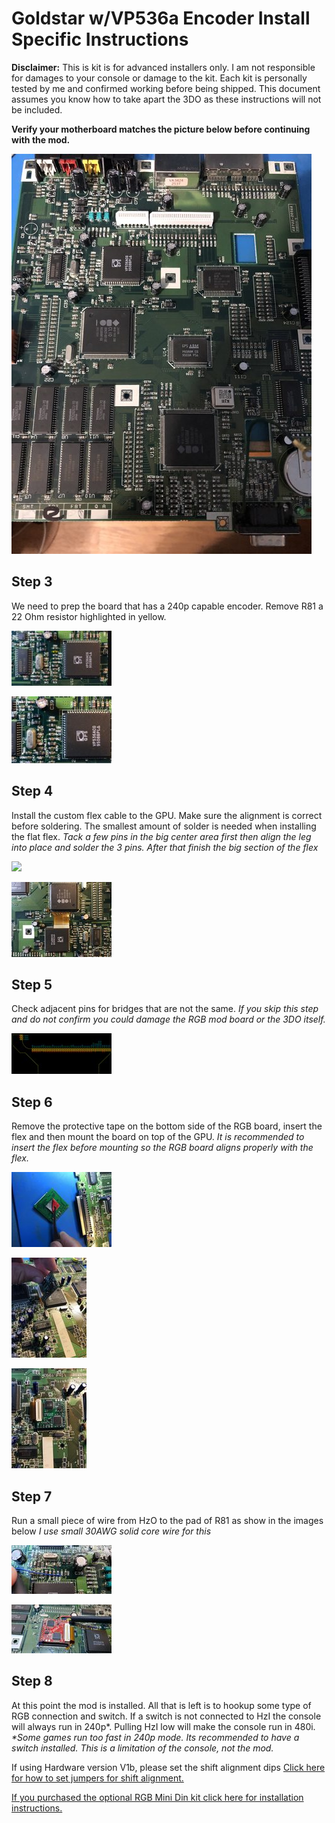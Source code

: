 ﻿
# Goldstar w/VP536a Encoder Install Specific Instructions

**Disclaimer:**
 This is kit is for advanced installers only. I am not responsible for damages to your console or damage to the kit.  Each kit is personally tested by me and confirmed working before being shipped.  This document assumes you know how to take apart the 3DO as these instructions will not be included. 

**Verify your motherboard matches the picture below before continuing with the mod.**

[![](./images/goldvp536a/board_thumb.jpg)](./images/goldvp536a/board.jpg)

## Step 3
 We need to prep the board that has a 240p capable encoder. Remove R81 a 22 Ohm resistor highlighted in yellow.

[![](./images/goldvp536a/step3a_thumb.jpg)](./images/goldvp536a/step3a.png)

[![](./images/goldvp536a/step3b_thumb.jpg)](./images/goldvp536a/step3b.png)

## Step 4
 Install the custom flex cable to the GPU.  Make sure the alignment is correct before soldering. The smallest amount of solder is needed when installing the flat flex.
*Tack a few pins in the big center area first then align the leg into place and solder the 3 pins. After that finish the big section of the flex*

[![](./images/goldvp536a/step4_thumb.jpg)](./images/goldvp536a/step4a.jpg)

[![](./images/goldvp536a/step4b_thumb.jpg)](./images/goldvp536a/step4b.jpg)

## Step 5
 Check adjacent pins for bridges that are not the same.
*If you skip this step and do not confirm you could damage the RGB mod board or the 3DO itself.*

[![](./images/goldvp536a/step5_thumb.jpg)](./images/goldvp536a/step5.png)


## Step 6
 Remove the protective tape on the bottom side of the RGB board, insert the flex and then mount the board on top of the GPU.
*It is recommended to insert the flex before mounting so the RGB board aligns properly with the flex.*

[![](./images/goldvp536a/step6a_thumb.jpg)](./images/goldvp536a/step6a.jpg)

[![](./images/goldvp536a/step6b_thumb.jpg)](./images/goldvp536a/step6b.jpg)

[![](./images/goldvp536a/step6c_thumb.jpg)](./images/goldvp536a/step6c.jpg)


## Step 7
 Run a small piece of wire from HzO to the pad of R81 as show in the images below
*I use small 30AWG solid core wire for this*

[![](./images/goldvp536a/step7a_thumb.jpg)](./images/goldvp536a/step7a.jpg)

[![](./images/goldvp536a/step7b_thumb.jpg)](./images/goldvp536a/step7b.jpg)

## Step 8
 At this point the mod is installed.  All that is left is to hookup some type of RGB connection and switch.  If a switch is not connected to HzI the console will always run in 240p\*. Pulling HzI low will make the console run in 480i. 
*\*Some games run too fast in 240p mode.  Its recommended to have a switch installed.  This is a limitation of the console, not the mod.*


If using Hardware version V1b, please set the shift alignment dips [Click here for how to set jumpers for shift alignment.](shift_alignment.md)

[If you purchased the optional RGB Mini Din kit click here for installation instructions.](minidin.md)